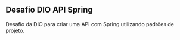 ## Desafio DIO API Spring

Desafio da DIO para criar uma API com Spring utilizando padrões de projeto.
